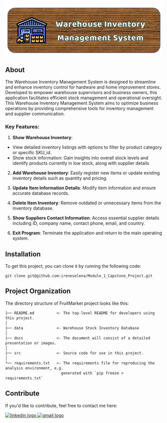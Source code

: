 ![Header](./docs/header.png)

## About

The Warehouse Inventory Management System is designed to streamline and enhance inventory control for hardware and home improvement stores. Developed to empower warehouse supervisors and business owners, this application facilitates efficient stock management and operational oversight. This Warehouse Inventory Management System aims to optimize business operations by providing comprehensive tools for inventory management and supplier communication.

### Key Features:

1. **Show Warehouse Inventory**: 
- View detailed inventory listings with options to filter by product category or specific SKU_id.
- Show stock information: Gain insights into overall stock levels and identify products currently in low stock, along with supplier details

2. **Add Warehouse Inventory**: Easily register new items or update existing inventory details such as quantity and pricing.

3. **Update Item Information Details**: Modify item information and ensure accurate database records.

4. **Delete Item Inventory**: Remove outdated or unnecessary items from the inventory database.

5. **Show Suppliers Contact Information**: Access essential supplier details including ID, company name, contact phone, email, and country.

6. **Exit Program**: Terminate the application and return to the main operating system.


## Installation

To get this project, you can clone it by running the following code:

    git clone git@github.com:ireneselena/Module_1_Capstone_Project.git


## Project Organization

The directory structure of FruitMarket project looks like this:

    ├── README.md          <- The top-level README for developers using this project.
    │
    ├── data               <- Warehouse Stock Inventory Database
    │
    ├── docs               <- The document will consist of a detailed presentation or images.
    │
    ├── src                <- Source code for use in this project.
    │
    └── requirements.txt   <- The requirements file for reproducing the analysis environment, e.g.
                             generated with `pip freeze > requirements.txt`


## Contribute

If you'd like to contribute, feel free to contact me here:

<a href="https://www.linkedin.com/in/ireneselena/" target="_blank">
    <img src="https://raw.githubusercontent.com/maurodesouza/profile-readme-generator/master/src/assets/icons/social/linkedin/default.svg" width="52" height="40" alt="linkedin logo"/>
  </a>
  <a href="mailto:ireneselenam@gmail.com" target="_blank">
    <img src="https://raw.githubusercontent.com/maurodesouza/profile-readme-generator/master/src/assets/icons/social/gmail/default.svg"  width="52" height="40" alt="gmail logo"/>
  </a>